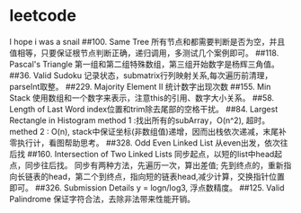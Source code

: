 # leetcode
I hope i was a snail
##100. Same Tree
所有节点和都需要判断是否为空，并且值相等，只要保证根节点判断正确，递归调用，多测试几个案例即可。
##118. Pascal's Triangle
第一组和第二组特殊数组，第三组开始数字是杨辉三角值。
##36. Valid Sudoku
记录状态，submatrix行列映射关系,每次遍历前清理，parseInt取整。
##229. Majority Element II
统计数字出现次数
##155. Min Stack
使用数组和一个数字来表示，注意this的引用、数字大小关系。
##58. Length of Last Word
index位置和trim除去尾部的空格干扰。
##84. Largest Rectangle in Histogram
method 1 :找出所有的subArray，O(n^2), 超时。
methed 2 : O(n), stack中保证坐标(非数组值)递增，因而出栈依次递减，末尾补零执行计，看图帮助思考。
##328. Odd Even Linked List
从even出发，依次往后找
##160. Intersection of Two Linked Lists
同步起点，以短的list中head起点，同步往后找。
同步有两种方法，先遍历一次，算出差值; 先到终点的，重新指向长链表的head，第二个到终点，指向短的链表head,减少计算，交换指针位置即可。
##326. Submission Details
y = logn/log3, 浮点数精度。
##125. Valid Palindrome
保证字符合法，去除非法带来性能开销。